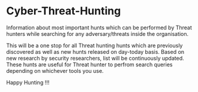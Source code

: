 # Cyber-Threat-Hunting
Information about most important hunts which can be performed by Threat hunters while searching for any adversary/threats inside the organisation.

This will be a one stop for all Threat hunting hunts which are previously discovered as well as new hunts released on day-today basis.
Based on new research by security researchers, list will be continuously updated. These hunts are useful for Threat hunter to perfrom search queries depending on whichever tools you use.

Happy Hunting !!!
